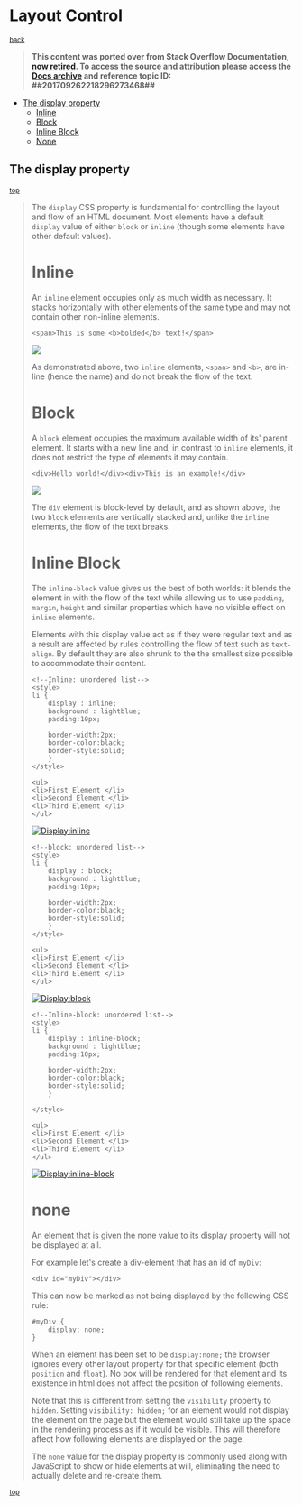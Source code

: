 # Layout Control
<sub>[back](../../README.md#canonical-learning-resources)</sub>

> <strong>This content was ported over from Stack Overflow Documentation, [now retired](https://meta.stackoverflow.com/q/356294/1064325). To access the source and attribution please access the [Docs archive](https://archive.org/details/documentation-dump.7z) and reference topic ID: ##201709262218296273468##</strong>

- [The display property](#the-display-property)
  - [Inline](#inline)
  - [Block](#block)
  - [Inline Block](#inline-block)
  - [None](#none)

## The display property
<sub>[top](#layout-control)</sub>
<blockquote>

The `display` CSS property is fundamental for controlling the layout and flow of an HTML document. Most elements have a default `display` value of either `block` or `inline` (though some elements have other default values).

# Inline

An `inline` element occupies only as much width as necessary. It stacks horizontally with other elements of the same type and may not contain other non-inline elements.

    <span>This is some <b>bolded</b> text!</span>

[![][1]][1]

As demonstrated above, two `inline` elements, `<span>` and `<b>`, are in-line (hence the name) and do not break the flow of the text.

# Block

A `block` element occupies the maximum available width of its' parent element. It starts with a new line and, in contrast to `inline` elements, it does not restrict the type of elements it may contain.

    <div>Hello world!</div><div>This is an example!</div>

[![][2]][2]

The `div` element is block-level by default, and as shown above, the two `block` elements are vertically stacked and, unlike the `inline` elements, the flow of the text breaks.

# Inline Block

The `inline-block` value gives us the best of both worlds: it blends the element in with the flow of the text while allowing us to use `padding`, `margin`, `height` and similar properties which have no visible effect on `inline` elements.

Elements with this display value act as if they were regular text and as a result are affected by rules controlling the flow of text such as `text-align`. By default they are also shrunk to the the smallest size possible to accommodate their content.

<!--Lets us display using unordered list-->
    
    <!--Inline: unordered list-->
    <style>
    li {
        display : inline;
        background : lightblue;
        padding:10px;

        border-width:2px;
        border-color:black;
        border-style:solid;
        }
    </style>    

    <ul>
    <li>First Element </li>
    <li>Second Element </li>
    <li>Third Element </li>
    </ul>

[![Display:inline][3]][3]

    <!--block: unordered list-->
    <style>
    li {
        display : block;
        background : lightblue;
        padding:10px;

        border-width:2px;
        border-color:black;
        border-style:solid;
        }
    </style>    

    <ul>
    <li>First Element </li>
    <li>Second Element </li>
    <li>Third Element </li>
    </ul>

[![Display:block][4]][4]

    <!--Inline-block: unordered list-->
    <style>
    li {
        display : inline-block;
        background : lightblue;
        padding:10px; 

        border-width:2px;
        border-color:black;
        border-style:solid;
        }

    </style>    

    <ul>
    <li>First Element </li>
    <li>Second Element </li>
    <li>Third Element </li>
    </ul>

[![Display:inline-block][5]][5]

# none
An element that is given the none value to its display property will not be displayed at all.

For example let's create a div-element that has an id of `myDiv`:

    <div id="myDiv"></div>
This can now be marked as not being displayed by the following CSS rule:

<!-- language: lang-css -->

    #myDiv {
        display: none;
    }
When an element has been set to be `display:none;` the browser ignores every other layout property for that specific element (both `position` and `float`). No box will be rendered for that element and its existence in html does not affect the position of following elements.

Note that this is different from setting the `visibility` property to `hidden`. Setting `visibility: hidden;` for an element would not display the element on the page but the element would still take up the space in the rendering process as if it would be visible. This will therefore affect how following elements are displayed on the page.

The `none` value for the display property is commonly used along with JavaScript to show or hide elements at will, eliminating the need to actually delete and re-create them.

  [1]: http://i.stack.imgur.com/tv9k8.png
  [2]: http://i.stack.imgur.com/MCTnB.png
  [3]: http://i.stack.imgur.com/eTy8E.png
  [4]: http://i.stack.imgur.com/fJErb.png
  [5]: http://i.stack.imgur.com/RNjHH.png
</blockquote>

<sub>[top](#layout-control)</sub>
